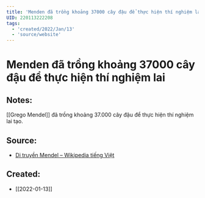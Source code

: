 ```yaml
---
title: 'Menden đã trồng khoảng 37000 cây đậu để thực hiện thí nghiệm lai'
UID: 220113222208
tags:
  - 'created/2022/Jan/13'
  - 'source/website'
---
```

# Menden đã trồng khoảng 37000 cây đậu để thực hiện thí nghiệm lai

## Notes:
[[Grego Mendel]] đã trồng khoảng 37.000 cây đậu để thực hiện thí nghiệm lai tạo.

## Source:
- [Di truyền Mendel – Wikipedia tiếng Việt](https://vi.wikipedia.org/wiki/Di_truy%E1%BB%81n_Mendel)

## Created:
- [[2022-01-13]]
